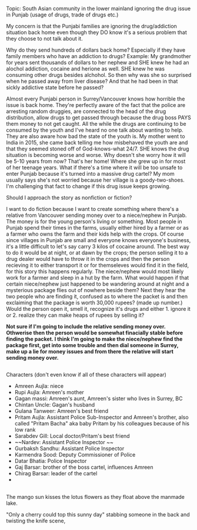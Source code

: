 Topic: South Asian community in the lower mainland ignoring the drug issue in Punjab (usage of drugs, trade of drugs etc.)

My concern is that the Punjabi families are ignoring the drug/addiction situation back home even though they DO know it's a serious problem that they choose to not talk about it. 

Why do they send hundreds of dollars back home? Especially if they have family members who have an addiction to drugs? Example: My grandmother for years sent thousands of dollars to her nephew and SHE knew he had an alochol addiction, cocaine and herione as well. SHE knew he was consuming other drugs besides alchohol. So then why was she so surprised when he passed away from liver disease? And that he had been in that sickly addictive state before he passed?

Almost every Punjabi person in Surrey/Vancouver knows how horrible the issue is back home. They're perfectly aware of the fact that the police are arresting random druggies, are connected to the head of the drug distribution, allow drugs to get passed through because the drug boss PAYS them money to not get caught. All the while the drugs are continuing to be consumed by the youth and I've heard no one talk about wanting to help. They are also aware how bad the state of the youth is. My mother went to India in 2015, she came back telling me how misbehaved the youth are and that they seemed stoned off of God-knows-what 24/7. SHE knows the drug situation is becoming worse and worse. Why doesn't she worry how it will be 5-10 years from now? That's her home! Where she grew up in for most of her teenage years. What if there's a time where it will be too unsafe to enter Punjab because it's turned into a massive drug cartel? My mom usually says she's not worried because her village is a goody-two-shoes. I'm challenging that fact to change if this drug issue keeps growing. 

Should I approach the story as nonfiction or fiction?

I want to do fiction because I want to create something where there's a relative from Vancouver sending money over to a niece/nephew in Punjab. The money is for the young person's living or something. Most people in Punjab spend their times in the farms, usually either  hired by a farmer or as a farmer who owns the farm and their kids help with the crops. Of course since villages in Punjab are small and everyone knows everyone's business, it's a little difficult to let's say carry 3 kilos of cocaine around. The best way to do it would be at night, or at dawn by the crops; the person selling it to a drug dealer would have to throw it in the crops and then the person recieving it to either transport it or for themseleves would find it in the field, for this story this happens regularly. The niece/nephew would most likely work for a farmer and sleep in a hut by the farm. What would happen if that certain niece/nephew just happened to be wandering around at night and a mysterious package flies out of nowhere beside them? Next they hear the two people who are finding it, confused as to where the packet is and then exclaiming that the package is worth 30,000 rupees? (made up number.) Would the person open it, smell it, recognize it's drugs and either 1. ignore it or 2. realize they can make heaps of rupees by selling it? 

**Not sure if I'm going to include the relative sending money over. Othwerise then the person would be somewhat finacially stable before finding the packet. I think I'm going to make the niece/nephew find the package first, get into some trouble and then dial someone in Surrey, make up a lie for money issues and from there the relative will start sending money over.** 
##

Characters (don't even know if all of these characters will appear)
- Amreen Aujla: niece
- Rupi Aujla: Amreen's mother
- Gagan massi: Amreen's aunt, Amreen's sister who lives in Surrey, BC
- Chintan Uncle: Gagan's husband
- Gulana Tanweer: Amreen's best friend
- Pritam Aujla: Assistant Police Sub-Inspector and Amreen's brother, also called "Pritam Bacha" aka baby Pritam by his colleagues because of his low rank
- Sarabdev Gill: Local doctor/Pritam's best friend
- ~~Nardev: Assistant Police Inspector ~~
- Gurbaksh Sandhu: Assistant Police Inspector
- Karmendra Sood: Deputy Commissioner of Police
- Datar Bhatia: Police Inspector 
- Gaj Barsar: brother of the boss cartel, influences Amreen
- Chirag Barsar: leader of the cartel
- 


##

The mango sun kisses the lotus flowers as they float above the manmade lake. 

"Only a cherry could top this sunny day"
stabbing someone in the back and twisting the knife scene, 


